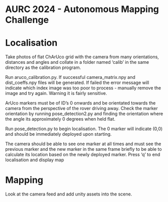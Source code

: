 # AURC 2024 - Autonomous Mapping Challenge
# Localisation
Take photos of flat ChArUco grid with the camera from many orientations, distances and angles and collate in a folder named ‘calib’ in the same directory as the calibration program.

Run aruco_calibration.py. If successful camera_matrix.npy and dist_coeffs.npy files will be generated. If failed the error message will indicate which index image was too poor to process - manually remove the image and try again. Warning it is fairly sensitive. 

ArUco markers must be of ID’s 0 onwards and be orientated towards the camera from the perspective of the rover driving away. Check the marker orientation by running pose_detection2.py and finding the orientation where the angle its approximately 0 degrees when held flat.

Run pose_detection.py to begin localisation. The 0 marker will indicate (0,0) and should be immediately deployed upon starting.

The camera should be able to see one marker at all times and must see the previous marker and the new marker in the same frame briefly to be able to calculate its location based on the newly deployed marker.
Press ‘q’ to end localisation and display map

# Mapping
Look at the camera feed and add unity assets into the scene.

